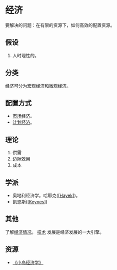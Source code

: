 # 经济
要解决的问题：在有限的资源下，如何高效的配置资源。

## 假设
1. 人时理性的。

## 分类
经济可分为宏观经济和微观经济。

## 配置方式
* [市场经济](./methods/market-economy.md)。
* [计划经济](./methods/planned-economy.md)。

## 理论
1. 供需
2. 边际效用
3. 成本

## 学派
* 奥地利经济学。哈耶克([[Hayek]])。
* 凯恩斯([[Keynes]])

## 其他
了解[经济情况](./situation.md)。
[技术](./tech/readme.md) 发展是经济发展的一大引擎。

## 资源
* [《小岛经济学》](./resource/how-an-economy-grows-and-why-it-crashes.md)

[//begin]: # "Autogenerated link references for markdown compatibility"
[Hayek]: resource%2Fpeople%2FHayek "哈耶克"
[Keynes]: resource%2Fpeople%2FKeynes "凯恩斯"
[//end]: # "Autogenerated link references"